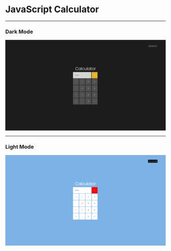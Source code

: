 # JavaScript Calculator
<hr>
<h3>Dark Mode</h3>
<img src = "https://github.com/saputhebeast/js-calculator/blob/main/demo/darkMode.png" alt = "Dark Mode">
<hr>
<h3>Light Mode</h3>
<img src = "https://github.com/saputhebeast/js-calculator/blob/main/demo/lightMode.png" alt = "Light Mode"> 
